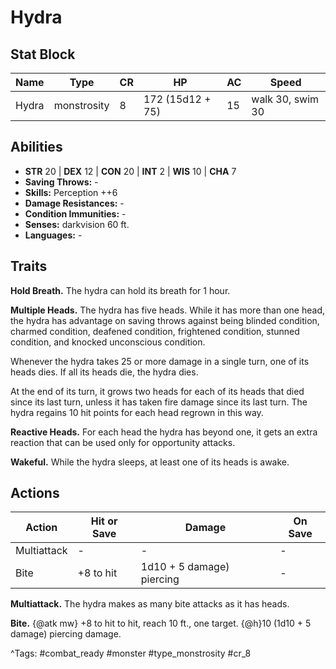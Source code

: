 # Hydra

## Stat Block

| Name | Type | CR | HP | AC | Speed |
|------|------|----|----|----|-------|
| Hydra | monstrosity | 8 | 172 (15d12 + 75) | 15 | walk 30, swim 30 |

## Abilities

- **STR** 20 | **DEX** 12 | **CON** 20 | **INT** 2 | **WIS** 10 | **CHA** 7
- **Saving Throws:** -  
- **Skills:** Perception ++6  
- **Damage Resistances:** -  
- **Condition Immunities:** -  
- **Senses:** darkvision 60 ft.  
- **Languages:** -

## Traits

**Hold Breath.** The hydra can hold its breath for 1 hour.

**Multiple Heads.** The hydra has five heads. While it has more than one head, the hydra has advantage on saving throws against being blinded condition, charmed condition, deafened condition, frightened condition, stunned condition, and knocked unconscious condition.

Whenever the hydra takes 25 or more damage in a single turn, one of its heads dies. If all its heads die, the hydra dies.

At the end of its turn, it grows two heads for each of its heads that died since its last turn, unless it has taken fire damage since its last turn. The hydra regains 10 hit points for each head regrown in this way.

**Reactive Heads.** For each head the hydra has beyond one, it gets an extra reaction that can be used only for opportunity attacks.

**Wakeful.** While the hydra sleeps, at least one of its heads is awake.


## Actions

| Action | Hit or Save | Damage | On Save |
|--------|--------------|--------|----------|
| Multiattack | - | - | - |
| Bite | +8 to hit | 1d10 + 5 damage) piercing | - |

**Multiattack.** The hydra makes as many bite attacks as it has heads.

**Bite.** {@atk mw} +8 to hit to hit, reach 10 ft., one target. {@h}10 (1d10 + 5 damage) piercing damage.


^Tags: #combat_ready #monster #type_monstrosity #cr_8